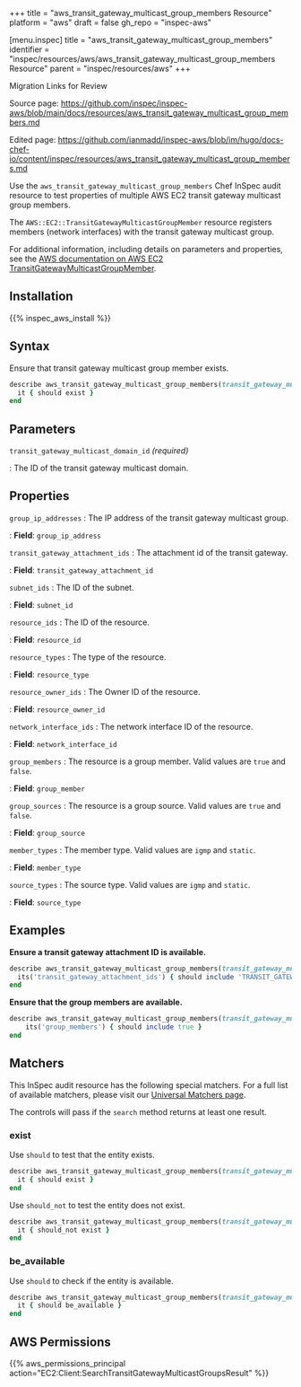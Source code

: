 +++
title = "aws_transit_gateway_multicast_group_members Resource"
platform = "aws"
draft = false
gh_repo = "inspec-aws"

[menu.inspec]
title = "aws_transit_gateway_multicast_group_members"
identifier = "inspec/resources/aws/aws_transit_gateway_multicast_group_members Resource"
parent = "inspec/resources/aws"
+++

<div class="admonition-note">
<p class="admonition-note-title">Migration Links for Review</p>
<div class="admonition-note-text">
<p>Source page: <a href="https://github.com/inspec/inspec-aws/blob/main/docs/resources/aws_transit_gateway_multicast_group_members.md">https://github.com/inspec/inspec-aws/blob/main/docs/resources/aws_transit_gateway_multicast_group_members.md</a></p>
<p>Edited page: <a href="https://github.com/ianmadd/inspec-aws/blob/im/hugo/docs-chef-io/content/inspec/resources/aws_transit_gateway_multicast_group_members.md">https://github.com/ianmadd/inspec-aws/blob/im/hugo/docs-chef-io/content/inspec/resources/aws_transit_gateway_multicast_group_members.md</a></p>
</div>
</div>


Use the `aws_transit_gateway_multicast_group_members` Chef InSpec audit resource to test properties of multiple AWS EC2 transit gateway multicast group members.

The `AWS::EC2::TransitGatewayMulticastGroupMember` resource registers members (network interfaces) with the transit gateway multicast group.

For additional information, including details on parameters and properties, see the [AWS documentation on AWS EC2 TransitGatewayMulticastGroupMember](https://docs.aws.amazon.com/AWSCloudFormation/latest/UserGuide/aws-resource-ec2-transitgatewaymulticastgroupmember.html).

## Installation

{{% inspec_aws_install %}}

## Syntax

Ensure that transit gateway multicast group member exists.

```ruby
describe aws_transit_gateway_multicast_group_members(transit_gateway_multicast_domain_id: "TRANSIT_GATEWAY_MULTICAST_DOMAIN_ID") do
  it { should exist }
end
```

## Parameters

`transit_gateway_multicast_domain_id` _(required)_

: The ID of the transit gateway multicast domain.

## Properties

`group_ip_addresses`
: The IP address of the transit gateway multicast group.

: **Field**: `group_ip_address`

`transit_gateway_attachment_ids`
: The attachment id of the transit gateway.

: **Field**: `transit_gateway_attachment_id`

`subnet_ids`
: The ID of the subnet.

: **Field**: `subnet_id`

`resource_ids`
: The ID of the resource.

: **Field**: `resource_id`

`resource_types`
: The type of the resource.

: **Field**: `resource_type`

`resource_owner_ids`
: The Owner ID of the resource.

: **Field**: `resource_owner_id`

`network_interface_ids`
: The network interface ID of the resource.

: **Field**: `network_interface_id`

`group_members`
: The resource is a group member. Valid values are `true` and `false`.

: **Field**: `group_member`

`group_sources`
: The resource is a group source. Valid values are `true` and `false`.

: **Field**: `group_source`

`member_types`
: The member type. Valid values are `igmp` and `static`.

: **Field**: `member_type`

`source_types`
: The source type. Valid values are `igmp` and `static`.

: **Field**: `source_type`

## Examples

**Ensure a transit gateway attachment ID is available.**

```ruby
describe aws_transit_gateway_multicast_group_members(transit_gateway_multicast_domain_id: "TRANSIT_GATEWAY_MULTICAST_DOMAIN_ID") do
  its('transit_gateway_attachment_ids') { should include 'TRANSIT_GATEWAY_ATTACHMENT_ID' }
end
```

**Ensure that the group members are available.**

```ruby
describe aws_transit_gateway_multicast_group_members(transit_gateway_multicast_domain_id: "TRANSIT_GATEWAY_MULTICAST_DOMAIN_ID") do
    its('group_members') { should include true }
end
```

## Matchers

This InSpec audit resource has the following special matchers. For a full list of available matchers, please visit our [Universal Matchers page](https://www.inspec.io/docs/reference/matchers/).

The controls will pass if the `search` method returns at least one result.

### exist

Use `should` to test that the entity exists.

```ruby
describe aws_transit_gateway_multicast_group_members(transit_gateway_multicast_domain_id: "TRANSIT_GATEWAY_MULTICAST_DOMAIN_ID") do
  it { should exist }
end
```

Use `should_not` to test the entity does not exist.

```ruby
describe aws_transit_gateway_multicast_group_members(transit_gateway_multicast_domain_id: "TRANSIT_GATEWAY_MULTICAST_DOMAIN_ID") do
  it { should_not exist }
end
```

### be_available

Use `should` to check if the entity is available.

```ruby
describe aws_transit_gateway_multicast_group_members(transit_gateway_multicast_domain_id: "TRANSIT_GATEWAY_MULTICAST_DOMAIN_ID") do
  it { should be_available }
end
```

## AWS Permissions

{{% aws_permissions_principal action="EC2:Client:SearchTransitGatewayMulticastGroupsResult" %}}
